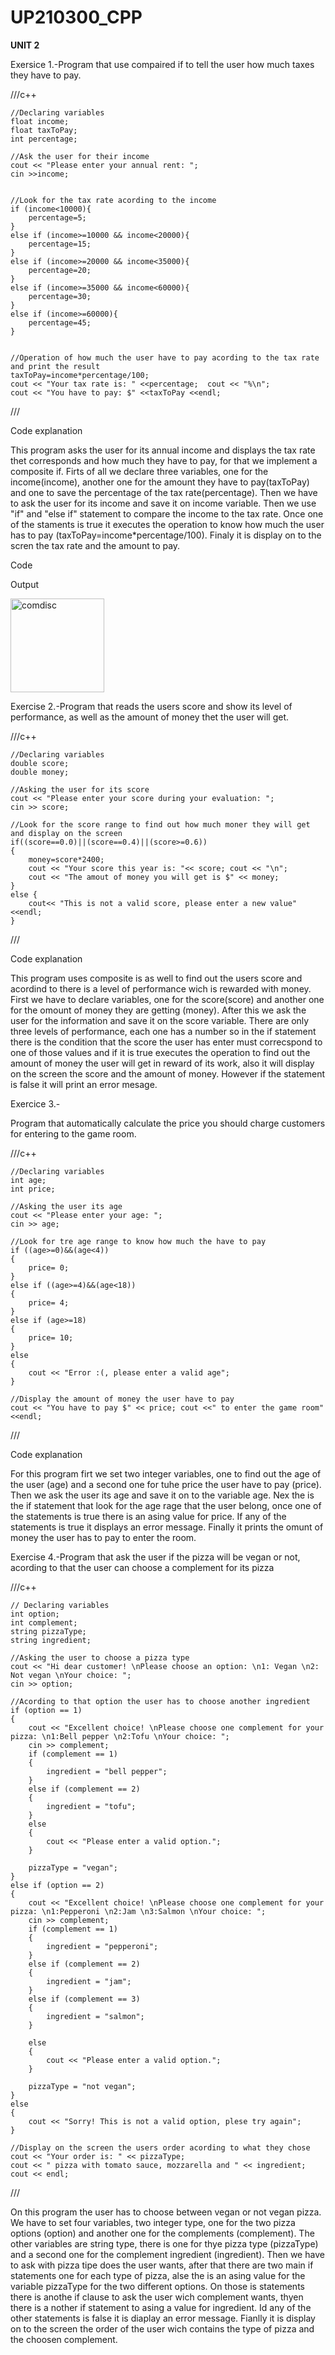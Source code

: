 # UP210300_CPP

**UNIT 2**

Exersice 1.-Program that use compaired if to tell the user how much taxes they have to pay.
 
///c++

    //Declaring variables
    float income;
    float taxToPay;
    int percentage;

    //Ask the user for their income
    cout << "Please enter your annual rent: ";
    cin >>income;
    
    
    //Look for the tax rate acording to the income
    if (income<10000){
        percentage=5;
    }
    else if (income>=10000 && income<20000){
        percentage=15;
    }
    else if (income>=20000 && income<35000){
        percentage=20;
    }
    else if (income>=35000 && income<60000){
        percentage=30;
    }
    else if (income>=60000){
        percentage=45;
    }
    
    
    //Operation of how much the user have to pay acording to the tax rate and print the result
    taxToPay=income*percentage/100;
    cout << "Your tax rate is: " <<percentage;  cout << "%\n";
    cout << "You have to pay: $" <<taxToPay <<endl;
///

Code explanation

This program asks the user for its annual income and displays the tax rate thet corresponds and how much they have to pay, for that we implement a composite if. Firts of all we declare three variables, one for the income(income), another one for the amount they have to pay(taxToPay) and one to save the percentage of the tax rate(percentage). Then we have to ask the user for its income and save it on income variable. Then we use "if" and "else if" statement to compare the income to the tax rate. Once one of the staments is true it executes the operation to know how much the user has to pay (taxToPay=income*percentage/100). Finaly it is display on to the scren the tax rate and the amount to pay.

Code

Output

<img alt="comdisc" height="150" src="Imagenes/cap 1.1.png"/>  

Exercise 2.-Program that reads the users score and show its level of performance, as well as the amount of money thet the user will get.

///c++

    //Declaring variables
    double score;
    double money;
    
    //Asking the user for its score
    cout << "Please enter your score during your evaluation: ";
    cin >> score;
 
    //Look for the score range to find out how much moner they will get and display on the screen
    if((score==0.0)||(score==0.4)||(score>=0.6)) 
    {
        money=score*2400;
        cout << "Your score this year is: "<< score; cout << "\n";
        cout << "The amout of money you will get is $" << money;
    }
    else {
        cout<< "This is not a valid score, please enter a new value" <<endl;
    }
///

Code explanation

This program uses composite is as well to find out the users score and acordind to there is a level of performance wich is rewarded with money. First we have to declare variables, one for the score(score) and another one for the omount of money they are getting (money). After this we ask the user for the information and save it on the score variable. There are only three levels of performance, each one has a number so in the if statement there is the condition that the score the user has enter must correcspond to one of those values and if it is true executes the operation to find out the amount of money the user will get in reward of its work, also it will display on the screen the score and the amount of money. However if the statement is false it will print an error mesage.

Exercice 3.-


Program that automatically calculate the price you should charge customers for entering to the game room. 

///c++

    //Declaring variables
    int age;
    int price;

    //Asking the user its age
    cout << "Please enter your age: ";
    cin >> age; 

    //Look for tre age range to know how much the have to pay
    if ((age>=0)&&(age<4))
    {
        price= 0;
    }
    else if ((age>=4)&&(age<18))
    {
        price= 4;
    }
    else if (age>=18)
    {
        price= 10;
    }
    else
    {
        cout << "Error :(, please enter a valid age";
    }
    
    //Display the amount of money the user have to pay
    cout << "You have to pay $" << price; cout <<" to enter the game room" <<endl;
///

Code explanation

For this program firt we set two integer variables, one to find out the age of the user (age) and a second one for tuhe price the user have to pay (price). Then we ask the user its age and save it on to the variable age. Nex the is the if statement that look for the age rage that the user belong, once one of the statements is true there is an asing value for price. If any of the statements is true it displays an error message. Finally it prints the omunt of money the user has to pay to enter the room.

Exercise 4.-Program that ask the user if the pizza will be vegan or not, acording to that the user can choose a complement for its pizza

///c++

    // Declaring variables
    int option;
    int complement;
    string pizzaType;
    string ingredient;

    //Asking the user to choose a pizza type
    cout << "Hi dear customer! \nPlease choose an option: \n1: Vegan \n2: Not vegan \nYour choice: ";
    cin >> option;

    //Acording to that option the user has to choose another ingredient
    if (option == 1)
    {
        cout << "Excellent choice! \nPlease choose one complement for your pizza: \n1:Bell pepper \n2:Tofu \nYour choice: ";
        cin >> complement;
        if (complement == 1)
        {
            ingredient = "bell pepper";
        }
        else if (complement == 2)
        {
            ingredient = "tofu";
        }
        else
        {
            cout << "Please enter a valid option.";
        }

        pizzaType = "vegan";
    }
    else if (option == 2)
    {
        cout << "Excellent choice! \nPlease choose one complement for your pizza: \n1:Pepperoni \n2:Jam \n3:Salmon \nYour choice: ";
        cin >> complement;
        if (complement == 1)
        {
            ingredient = "pepperoni";
        }
        else if (complement == 2)
        {
            ingredient = "jam";
        }
        else if (complement == 3)
        {
            ingredient = "salmon";
        }

        else
        {
            cout << "Please enter a valid option.";
        }

        pizzaType = "not vegan";
    }
    else
    {
        cout << "Sorry! This is not a valid option, plese try again";
    }
 
    //Display on the screen the users order acording to what they chose
    cout << "Your order is: " << pizzaType;
    cout << " pizza with tomato sauce, mozzarella and " << ingredient;
    cout << endl;
///

On this program the user has to choose between vegan or not vegan pizza. We have to set four variables, two integer type, one for the two pizza options (option) and another one for the complements (complement).   The other variables are string type, there is one for thye pizza type (pizzaType) and a second one for the complement ingredient (ingredient). Then we have to ask with pizza tipe does the user wants, after that there are two main if statements one for each type of pizza, alse the is an asing value for the variable pizzaType for the two different options. On those is statements there is anothe if clause to ask the user wich complement wants, thyen there is a nother if statement to asing  a value for ingredient. Id any of the other statements is false it is diaplay an error message. Fianlly it is display on to the screen the order of the user wich contains the type of pizza and the choosen complement.

    
